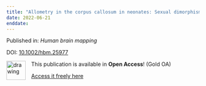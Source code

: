 ```yaml
---
title: "Allometry in the corpus callosum in neonates: Sexual dimorphism."
date: 2022-06-21
enddate:
---
```


Published in: *Human brain mapping*

DOI: [10.1002/hbm.25977](https://doi.org/10.1002/hbm.25977)

<img src="https://upload.wikimedia.org/wikipedia/commons/thumb/7/77/Open_Access_logo_PLoS_transparent.svg/800px-Open_Access_logo_PLoS_transparent.svg.png" alt="drawing" width="50" align="left"/> &nbsp;&nbsp;&nbsp;This publication is available in **Open Access**! (Gold OA)

&nbsp;&nbsp;&nbsp;[Access it freely here](https://onlinelibrary.wiley.com/doi/pdfdirect/10.1002/hbm.25977
)

